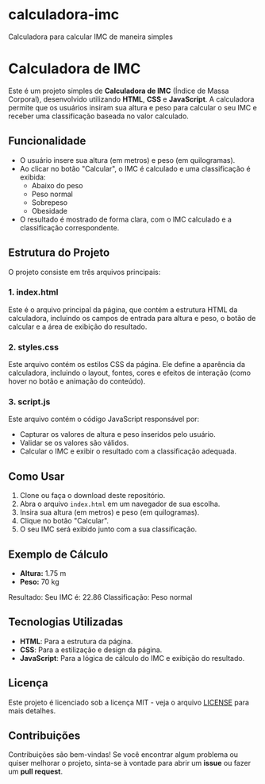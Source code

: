 # calculadora-imc
Calculadora para calcular IMC de maneira simples

# Calculadora de IMC

Este é um projeto simples de **Calculadora de IMC** (Índice de Massa Corporal), desenvolvido utilizando **HTML**, **CSS** e **JavaScript**. A calculadora permite que os usuários insiram sua altura e peso para calcular o seu IMC e receber uma classificação baseada no valor calculado.

## Funcionalidade

- O usuário insere sua altura (em metros) e peso (em quilogramas).
- Ao clicar no botão "Calcular", o IMC é calculado e uma classificação é exibida:
  - Abaixo do peso
  - Peso normal
  - Sobrepeso
  - Obesidade
- O resultado é mostrado de forma clara, com o IMC calculado e a classificação correspondente.

## Estrutura do Projeto

O projeto consiste em três arquivos principais:

### 1. **index.html**
Este é o arquivo principal da página, que contém a estrutura HTML da calculadora, incluindo os campos de entrada para altura e peso, o botão de calcular e a área de exibição do resultado.

### 2. **styles.css**
Este arquivo contém os estilos CSS da página. Ele define a aparência da calculadora, incluindo o layout, fontes, cores e efeitos de interação (como hover no botão e animação do conteúdo).

### 3. **script.js**
Este arquivo contém o código JavaScript responsável por:
- Capturar os valores de altura e peso inseridos pelo usuário.
- Validar se os valores são válidos.
- Calcular o IMC e exibir o resultado com a classificação adequada.

## Como Usar

1. Clone ou faça o download deste repositório.
2. Abra o arquivo `index.html` em um navegador de sua escolha.
3. Insira sua altura (em metros) e peso (em quilogramas).
4. Clique no botão "Calcular".
5. O seu IMC será exibido junto com a sua classificação.

## Exemplo de Cálculo

- **Altura:** 1.75 m
- **Peso:** 70 kg

Resultado: Seu IMC é: 22.86 Classificação: Peso normal


## Tecnologias Utilizadas

- **HTML**: Para a estrutura da página.
- **CSS**: Para a estilização e design da página.
- **JavaScript**: Para a lógica de cálculo do IMC e exibição do resultado.

## Licença

Este projeto é licenciado sob a licença MIT - veja o arquivo [LICENSE](LICENSE) para mais detalhes.

## Contribuições

Contribuições são bem-vindas! Se você encontrar algum problema ou quiser melhorar o projeto, sinta-se à vontade para abrir um **issue** ou fazer um **pull request**.

